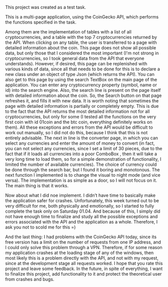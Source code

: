 This project was created as a test task.

This is a multi-page application, using the CoinGecko API, which performs the functions specified in the task.

Among them are the implementation of tables with a list of all cryptocurrencies, and a table with the top 7 cryptocurrencies returned by the API. When clicking on any table, the user is transferred to a page with detailed information about the coin. This page does not show all possible data, but only those that I considered the most important (I'm not strong in cryptocurrencies, so I took general data from the API that everyone understands). However, if desired, this page can be replenished with various kinds of data, since all that needs to be done for this is to declare a new class under an object of type Json (which returns the API). 
You can also get to this page by using the search TextBox on the main page of the application. You can enter any cryptocurrency property (symbol, name or id) into the search engine. Also, the search line is present on the page itself with detailed information about the coin. So, the Search button on that page refreshes it, and fills it with new data. It is worth noting that sometimes the page with detailed information is partially or completely empty. This is due to the fact that the API returns the most detailed information not for all cryptocurrencies, but only for some (I tested all the functions on the very first coin with id 01coin and the btc coin, everything definitely works on them). All these exceptions and errors from the API would be difficult to work out manually, so I did not do this, because I think that this is not entirely advisable.
The next in line is the converter page, in which you can select any currencies and enter the amount of money to convert (in fact, you can not select any currencies, since I set a limit of 30 pieces, due to the fact that if it loads all currencies into a poor ComboBox , then it will take a very long time to load them, so for a simple demonstration of functionality, I limited the number of available currencies). The choice of currency could be done through the search bar, but I found it boring and monotonous. 
The next function I implemented is to change the visual to night mode (and vice versa). The implementation is as simple as a door, so I will not focus on it. The main thing is that it works.

Now about what I did noе implement. I didn’t have time to basically make the application safer for crashes. Unfortunately, this week turned out to be very difficult for me, both physically and emotionally, so I started to fully complete the task only on Saturday 01.04. And because of this, I simply did not have enough time to finalize and study all the possible exceptions and errors associated with the API and the application as a whole. Therefore, I ask you not to scold me for this =)

And the last thing: I had problems with the CoinGecko API today, since its free version has a limit on the number of requests from one IP address, and I could only solve this problem through a VPN. Therefore, if for some reason my application crashes at the loading stage of any of the windows, then most likely this is a problem directly with the API, and not with my request, since at the development stage all requests worked. I hope that you rate this project and leave some feedback. In the future, in spite of everything, I want to finalize this project, add functionality to it and protect the theoretical user from crashes and bugs.
